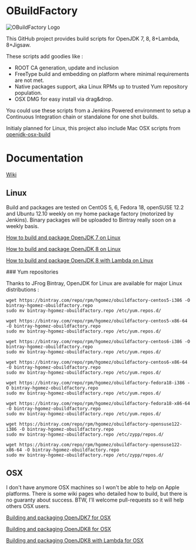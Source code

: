 # OBuildFactory

![OBuildFactory Logo](https://raw.github.com/hgomez/obuildfactory/master/OBuildFactory-Logo.png)

This GitHub project  provides build scripts for OpenJDK 7, 8, 8+Lambda, 8+Jigsaw.

These scripts add goodies like :

* ROOT CA generation, update and inclusion
* FreeType build and embedding on platform where minimal requirements are not met.
* Native packages support, aka Linux RPMs up to trusted Yum repository population.
* OSX DMG for easy install via drag&drop.


You could use these scripts from a Jenkins Powered environment to setup a Continuous Integration chain or standalone for one shot builds.

Initialy planned for Linux, this project also include Mac OSX scripts from [openjdk-osx-build](http://code.google.com/p/openjdk-osx-build/) 

# Documentation

[Wiki](https://github.com/hgomez/obuildfactory/wiki)

## Linux

Build and packages are tested on CentOS 5, 6, Fedora 18, openSUSE 12.2 and Ubuntu 12.10 weekly on my home package factory (motorized by Jenkins). Binary packages will be uploaded to Bintray really soon on a weekly basis.

[How to build and package OpenJDK 7 on Linux](https://github.com/hgomez/obuildfactory/wiki/How-to-build-and-package-OpenJDK-7-on-Linux)

[How to build and package OpenJDK 8 on Linux](https://github.com/hgomez/obuildfactory/wiki/How-to-build-and-package-OpenJDK-8-on-Linux)

[How to build and package OpenJDK 8 with Lambda on Linux](https://github.com/hgomez/obuildfactory/wiki/How-to-build-and-package-OpenJDK-8-with-lambda-on-Linux)

### Yum repositories

Thanks to JFrog Bintray, OpenJDK for Linux are available for major Linux distributions :

    wget https://bintray.com/repo/rpm/hgomez/obuildfactory-centos5-i386 -O bintray-hgomez-obuildfactory.repo
    sudo mv bintray-hgomez-obuildfactory.repo /etc/yum.repos.d/

    wget https://bintray.com/repo/rpm/hgomez/obuildfactory-centos5-x86-64 -O bintray-hgomez-obuildfactory.repo
    sudo mv bintray-hgomez-obuildfactory.repo /etc/yum.repos.d/

    wget https://bintray.com/repo/rpm/hgomez/obuildfactory-centos6-i386 -O bintray-hgomez-obuildfactory.repo
    sudo mv bintray-hgomez-obuildfactory.repo /etc/yum.repos.d/

    wget https://bintray.com/repo/rpm/hgomez/obuildfactory-centos6-x86-64 -O bintray-hgomez-obuildfactory.repo
    sudo mv bintray-hgomez-obuildfactory.repo /etc/yum.repos.d/

    wget https://bintray.com/repo/rpm/hgomez/obuildfactory-fedora18-i386 -O bintray-hgomez-obuildfactory.repo
    sudo mv bintray-hgomez-obuildfactory.repo /etc/yum.repos.d/

    wget https://bintray.com/repo/rpm/hgomez/obuildfactory-fedora18-x86-64 -O bintray-hgomez-obuildfactory.repo
    sudo mv bintray-hgomez-obuildfactory.repo /etc/yum.repos.d/

    wget https://bintray.com/repo/rpm/hgomez/obuildfactory-opensuse122-i386 -O bintray-hgomez-obuildfactory.repo
    sudo mv bintray-hgomez-obuildfactory.repo /etc/zypp/repos.d/

    wget https://bintray.com/repo/rpm/hgomez/obuildfactory-opensuse122-x86-64 -O bintray-hgomez-obuildfactory.repo
    sudo mv bintray-hgomez-obuildfactory.repo /etc/zypp/repos.d/
    
## OSX

I don't have anymore OSX machines so I won't be able to help on Apple platforms.
There is some wiki pages who detailed how to build, but there is no guaranty about success.
BTW, I'll welcome pull-requests so it will help others OSX users.

[Building and packaging OpenJDK7 for OSX](https://github.com/hgomez/obuildfactory/wiki/Building-and-Packaging-OpenJDK7-for-OSX)

[Building and packaging OpenJDK8 for OSX](https://github.com/hgomez/obuildfactory/wiki/Building-and-Packaging-OpenJDK8-for-OSX)

[Building and packaging OpenJDK8 with Lambda for OSX](https://github.com/hgomez/obuildfactory/wiki/Building-and-Packaging-OpenJDK8-with-Lambda-for-OSX)


